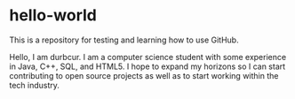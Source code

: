 # hello-world
This is a repository for testing and learning how to use GitHub.

Hello, I am durbcur. I am a computer science student with some experience in Java, C++, SQL, and HTML5. I hope to expand my horizons so I can start contributing to open source projects as well as to start working within the tech industry.
